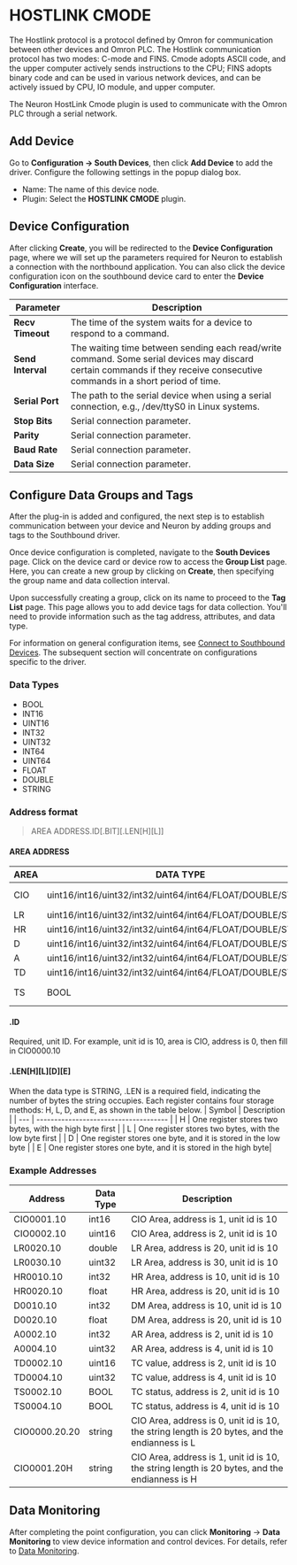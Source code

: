 # HOSTLINK CMODE

The Hostlink protocol is a protocol defined by Omron for communication between other devices and Omron PLC.
The Hostlink communication protocol has two modes: C-mode and FINS.
Cmode adopts ASCII code, and the upper computer actively sends instructions to the CPU; FINS adopts binary code and can be used in various network devices, and can be actively issued by CPU, IO module, and upper computer.

The Neuron HostLink Cmode plugin is used to communicate with the Omron PLC through a serial network.

## Add Device

Go to **Configuration -> South Devices**, then click **Add Device** to add the driver. Configure the following settings in the popup dialog box.

- Name: The name of this device node.
- Plugin: Select the **HOSTLINK CMODE** plugin.

## Device Configuration

After clicking **Create**, you will be redirected to the **Device Configuration** page, where we will set up the parameters required for Neuron to establish a connection with the northbound application. You can also click the device configuration icon on the southbound device card to enter the **Device Configuration** interface.

| Parameter                 | Description                                                    |
| -------------------- | ------------------------------------------------------- |
| **Recv Timeout** | The time of the system waits for a device to respond to a command.  |
| **Send Interval** | 	The waiting time between sending each read/write command. Some serial devices may discard certain commands if they receive consecutive commands in a short period of time. |
| **Serial Port** | The path to the serial device when using a serial connection, e.g., /dev/ttyS0 in Linux systems. |
| **Stop Bits** | Serial connection parameter. |
| **Parity** | Serial connection parameter. |
| **Baud Rate** | Serial connection parameter. |
| **Data Size** | Serial connection parameter. |

## Configure Data Groups and Tags

After the plug-in is added and configured, the next step is to establish communication between your device and Neuron by adding groups and tags to the Southbound driver.

Once device configuration is completed, navigate to the **South Devices** page. Click on the device card or device row to access the **Group List** page. Here, you can create a new group by clicking on **Create**, then specifying the group name and data collection interval.

Upon successfully creating a group, click on its name to proceed to the **Tag List** page. This page allows you to add device tags for data collection. You'll need to provide information such as the tag address, attributes, and data type.

For information on general configuration items, see [Connect to Southbound Devices](../south-devices.md). The subsequent section will concentrate on configurations specific to the driver.

### Data Types

* BOOL
* INT16
* UINT16
* INT32
* UINT32
* INT64
* UINT64
* FLOAT
* DOUBLE
* STRING

### Address format

> AREA ADDRESS.ID\[.BIT]\[.LEN\[H]\[L]]

#### AREA ADDRESS

| AREA | DATA TYPE                                                 | ATTRIBUTE  | REMARK           |
| ---- | --------------------------------------------------------- | ---------- | ---------------- |
| CIO  | uint16/int16/uint32/int32/uint64/int64/FLOAT/DOUBLE/STRING  | read/write    | IR/SR CIO area |
| LR   | uint16/int16/uint32/int32/uint64/int64/FLOAT/DOUBLE/STRING  | read/write    | LR area        |
| HR   | uint16/int16/uint32/int32/uint64/int64/FLOAT/DOUBLE/STRING  | read/write    | HR area        |
| D    | uint16/int16/uint32/int32/uint64/int64/FLOAT/DOUBLE/STRING  | read/write    | DM area        |
| A    | uint16/int16/uint32/int32/uint64/int64/FLOAT/DOUBLE/STRING  | read          | AR area        |
| TD   | uint16/int16/uint32/int32/uint64/int64/FLOAT/DOUBLE/STRING  | read/write    | TC value       |
| TS   | BOOL                                                        | read/write    | TC status      |

#### .ID

Required, unit ID. For example, unit id is 10, area is CIO, address is 0, then fill in CIO0000.10

#### .LEN\[H]\[L]\[D]\[E]

When the data type is STRING, .LEN is a required field, indicating the number of bytes the string occupies. Each register contains four storage methods: H, L, D, and E, as shown in the table below.
| Symbol | Description                                 |
| --- | ------------------------------------- |
| H   | One register stores two bytes, with the high byte first |
| L   | One register stores two bytes, with the low byte first |
| D   | One register stores one byte, and it is stored in the low byte      |
| E   | One register stores one byte, and it is stored in the high byte|

### Example Addresses

| Address         | Data Type | Description |
| ----------- | ------- | --------- |
| CIO0001.10        | int16   | CIO Area, address is 1, unit id is 10      |
| CIO0002.10        | uint16  | CIO Area, address is 2, unit id is 10      |
| LR0020.10         | double  | LR Area, address is 20, unit id is 10      |
| LR0030.10         | uint32  | LR Area, address is 30, unit id is 10      |
| HR0010.10         | int32   | HR Area, address is 10, unit id is 10      |
| HR0020.10         | float   | HR Area, address is 20, unit id is 10      |
| D0010.10          | int32   | DM Area, address is 10, unit id is 10      |
| D0020.10          | float   | DM Area, address is 20, unit id is 10      |
| A0002.10          | int32   | AR Area, address is 2, unit id is 10       |
| A0004.10          | uint32  | AR Area, address is 4, unit id is 10       |
| TD0002.10         | uint16  | TC value, address is 2, unit id is 10      |
| TD0004.10         | uint32  | TC value, address is 4, unit id is 10      |
| TS0002.10         | BOOL    | TC status, address is 2, unit id is 10     |
| TS0004.10         | BOOL    | TC status, address is 4, unit id is 10     |
| CIO0000.20.20      | string   | CIO Area, address is 0, unit id is 10, the string length is 20 bytes, and the endianness is L      |
| CIO0001.20H        | string   | CIO Area, address is 1, unit id is 10, the string length is 20 bytes, and the endianness is H      |

## Data Monitoring

After completing the point configuration, you can click **Monitoring** -> **Data Monitoring** to view device information and control devices. For details, refer to [Data Monitoring](../../../admin/monitoring.md).
